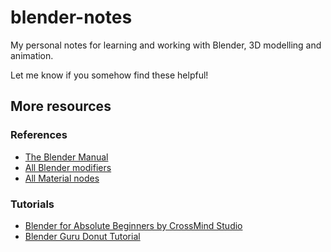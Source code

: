 # blender-notes

My personal notes for learning and working with Blender, 3D modelling and animation.

Let me know if you somehow find these helpful!

## More resources

### References

- [The Blender Manual](https://docs.blender.org/manual/en/latest/)
- [All Blender modifiers](https://www.youtube.com/watch?v=8BQYAwDW6IE&t=6s)
- [All Material nodes](https://www.youtube.com/watch?v=cQ0qtcSymDI)

### Tutorials

- [Blender for Absolute Beginners by CrossMind Studio](https://www.youtube.com/watch?v=e-fetDXDXX8&list=PLgO2ChD7acqH5S3fCO1GbAJC55NeVaCCp)
- [Blender Guru Donut Tutorial](https://www.youtube.com/watch?v=B0J27sf9N1Y&list=PLjEaoINr3zgEPv5y--4MKpciLaoQYZB1Z)
